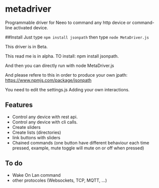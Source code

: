 # metadriver
Programmable driver for Neeo to command any http device or command-line activated device.

##Install
Just type 
```npm install jsonpath```
then type 
```node MetaDriver.js```

This driver is in Beta.

This read me is in alpha. 
TO install:
npm install jsonpath.

And then you can directly run with 
node MetaDriver.js

And please refere to this in order to produce your own jpath:
https://www.npmjs.com/package/jsonpath


You need to edit the settings.js
Adding your own interactions.

## Features
- Control any device with rest api.
- Control any device with cli calls.
- Create sliders 
- Create lists (directories)
- link buttons with sliders
- Chained commands (one button have different behaviour each time pressed, example, mute toggle will mute on or off when pressed)

## To do

- Wake On Lan command
- other protocoles (Websockets, TCP, MQTT, ...)
